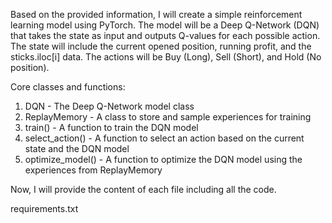 Based on the provided information, I will create a simple reinforcement learning model using PyTorch. The model will be a Deep Q-Network (DQN) that takes the state as input and outputs Q-values for each possible action. The state will include the current opened position, running profit, and the sticks.iloc[i] data. The actions will be Buy (Long), Sell (Short), and Hold (No position).

Core classes and functions:
1. DQN - The Deep Q-Network model class
2. ReplayMemory - A class to store and sample experiences for training
3. train() - A function to train the DQN model
4. select_action() - A function to select an action based on the current state and the DQN model
5. optimize_model() - A function to optimize the DQN model using the experiences from ReplayMemory

Now, I will provide the content of each file including all the code.

requirements.txt
